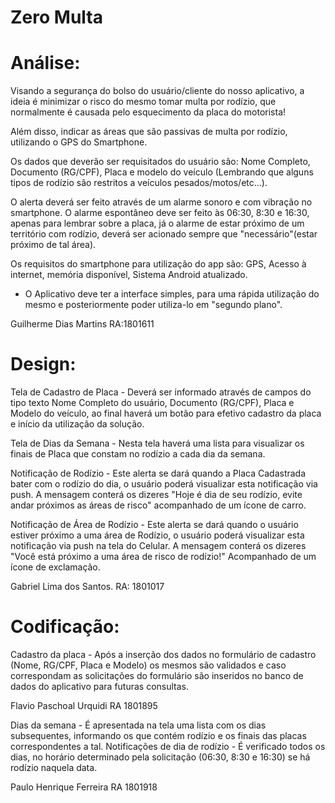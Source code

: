 # Zero Multa

# Análise:

Visando a segurança do bolso do usuário/cliente do nosso aplicativo, a ideia é minimizar o risco do mesmo tomar multa por rodízio, que normalmente é causada pelo esquecimento da placa do motorista! 

Além disso, indicar as áreas que são passivas de multa por rodízio, utilizando o GPS do Smartphone.

Os dados que deverão ser requisitados do usuário são: Nome Completo, Documento (RG/CPF), Placa e modelo do veículo (Lembrando que alguns tipos de rodízio são restritos a veículos pesados/motos/etc...).

O alerta deverá ser feito através de um alarme sonoro e com vibração no smartphone. O alarme espontâneo deve ser feito às 06:30, 8:30 e 16:30, apenas para lembrar sobre a placa, já o alarme de estar próximo de um território com rodízio, deverá ser acionado sempre que "necessário"(estar próximo de tal área).

Os requisitos do smartphone para utilização do app são: GPS, Acesso à internet, memória disponível, Sistema Android atualizado.

* O Aplicativo deve ter a interface simples, para uma rápida utilização do mesmo e posteriormente poder utiliza-lo em "segundo plano". 

Guilherme Dias Martins RA:1801611

# Design:
Tela de Cadastro de Placa - Deverá ser informado através de campos do tipo texto Nome Completo do usuário, Documento (RG/CPF), Placa e Modelo do veículo, ao final haverá um botão para efetivo cadastro da placa e início da utilização da solução.

Tela de Dias da Semana - Nesta tela haverá uma lista para visualizar os finais de Placa que constam no rodízio a cada dia da semana.

Notificação de Rodízio - Este alerta se dará quando a Placa Cadastrada bater com o rodízio do dia, o usuário poderá visualizar esta notificação via push. A mensagem conterá os dizeres "Hoje é dia de seu rodízio, evite andar próximos as áreas de risco" acompanhado de um ícone de carro.

Notificação de Área de Rodízio - Este alerta se dará quando o usuário estiver próximo a uma área de Rodízio, o usuário poderá visualizar esta notificação via push na tela do Celular. A mensagem conterá os dizeres "Você está próximo a uma área de risco de rodízio!" Acompanhado de um ícone de exclamação.

Gabriel Lima dos Santos. RA: 1801017

# Codificação:

Cadastro da placa - Após a inserção dos dados no formulário de cadastro (Nome, RG/CPF, Placa e Modelo) os mesmos são validados e caso correspondam as solicitações do formulário são inseridos no banco de dados do aplicativo para futuras consultas.

Flavio Paschoal Urquidi RA 1801895

Dias da semana - É apresentada na tela uma lista com os dias subsequentes, informando os que contém rodízio e os finais das placas correspondentes a tal.
Notificações de dia de rodízio - É verificado todos os dias, no horário determinado pela solicitação (06:30, 8:30 e 16:30) se há rodízio naquela data.

Paulo Henrique Ferreira RA 1801918

